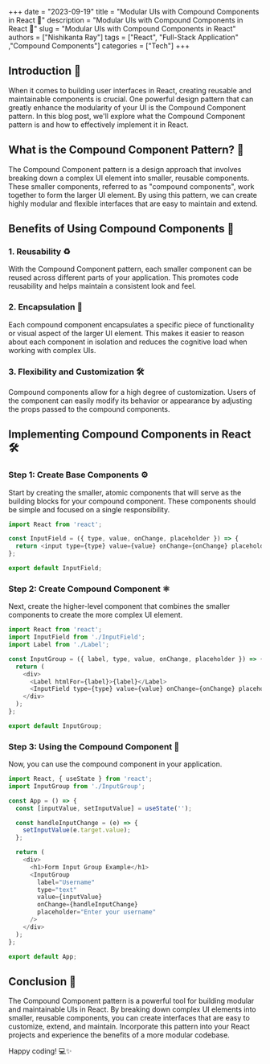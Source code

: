 +++
date = "2023-09-19"
title = "Modular UIs with Compound Components in React 🧩"
description = "Modular UIs with Compound Components in React 🧩"
slug = "Modular UIs with Compound Components in React"
authors = ["Nishikanta Ray"]
tags = ["React", "Full-Stack Application" ,"Compound Components"]
categories = ["Tech"]
+++

## **Introduction 🚀**

When it comes to building user interfaces in React, creating reusable and maintainable components is crucial. One powerful design pattern that can greatly enhance the modularity of your UI is the Compound Component pattern. In this blog post, we'll explore what the Compound Component pattern is and how to effectively implement it in React.

## **What is the Compound Component Pattern? 🤔**

The Compound Component pattern is a design approach that involves breaking down a complex UI element into smaller, reusable components. These smaller components, referred to as "compound components", work together to form the larger UI element. By using this pattern, we can create highly modular and flexible interfaces that are easy to maintain and extend.

## **Benefits of Using Compound Components 🌟**

### **1\. Reusability ♻️**

With the Compound Component pattern, each smaller component can be reused across different parts of your application. This promotes code reusability and helps maintain a consistent look and feel.

### **2\. Encapsulation 🧿**

Each compound component encapsulates a specific piece of functionality or visual aspect of the larger UI element. This makes it easier to reason about each component in isolation and reduces the cognitive load when working with complex UIs.

### **3\. Flexibility and Customization 🛠️**

Compound components allow for a high degree of customization. Users of the component can easily modify its behavior or appearance by adjusting the props passed to the compound components.

## **Implementing Compound Components in React 🛠️**

### **Step 1: Create Base Components ⚙️**

Start by creating the smaller, atomic components that will serve as the building blocks for your compound component. These components should be simple and focused on a single responsibility.

```javascript
import React from 'react';

const InputField = ({ type, value, onChange, placeholder }) => {
  return <input type={type} value={value} onChange={onChange} placeholder={placeholder} />;
};

export default InputField;
```

### **Step 2: Create Compound Component ⚛️**

Next, create the higher-level component that combines the smaller components to create the more complex UI element.

```javascript
import React from 'react';
import InputField from './InputField';
import Label from './Label';

const InputGroup = ({ label, type, value, onChange, placeholder }) => {
  return (
    <div>
      <Label htmlFor={label}>{label}</Label>
      <InputField type={type} value={value} onChange={onChange} placeholder={placeholder} />
    </div>
  );
};

export default InputGroup;
```

### **Step 3: Using the Compound Component 🚀**

Now, you can use the compound component in your application.

```javascript
import React, { useState } from 'react';
import InputGroup from './InputGroup';

const App = () => {
  const [inputValue, setInputValue] = useState('');

  const handleInputChange = (e) => {
    setInputValue(e.target.value);
  };

  return (
    <div>
      <h1>Form Input Group Example</h1>
      <InputGroup
        label="Username"
        type="text"
        value={inputValue}
        onChange={handleInputChange}
        placeholder="Enter your username"
      />
    </div>
  );
};

export default App;
```

## **Conclusion 🌈**

The Compound Component pattern is a powerful tool for building modular and maintainable UIs in React. By breaking down complex UI elements into smaller, reusable components, you can create interfaces that are easy to customize, extend, and maintain. Incorporate this pattern into your React projects and experience the benefits of a more modular codebase.

Happy coding! 💻✨